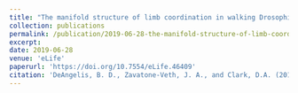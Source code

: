 ```yaml
---
title: "The manifold structure of limb coordination in walking Drosophila"
collection: publications
permalink: /publication/2019-06-28-the-manifold-structure-of-limb-coordination-in-walking-drosophila
excerpt: 
date: 2019-06-28
venue: 'eLife'
paperurl: 'https://doi.org/10.7554/eLife.46409'
citation: 'DeAngelis, B. D., Zavatone-Veth, J. A., and Clark, D.A. (2019). &quot;The manifold structure of limb coordination in walking <i>Drosophila</i>.&quot; <i>eLife</i> 8: e46409. (\*equal contributions)'
---
```

